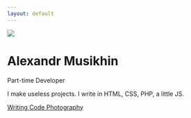 ```yaml
---
layout: default
---
```


<div class="row content">
    <div class="col-md-8 text-center">
        <img src="{% link assets/alexandr-musikhin-picture_min.png %}" class="img-fluid avatar">
        <h1>Alexandr Musikhin</h1>
        <p class="subtitle is-4">Part-time Developer</p>
        <p class="subtitle">I make useless projects. I write in HTML, CSS, PHP, a little JS.</p>
        <a class="btn btn-light btn-lg" href="https://medium.com/@tophackr">
            <i class="fas fa-pencil-alt"></i>
            Writing
        </a>
        <a class="btn btn-light btn-lg" href="https://github.com/tophackr">
            <i class="fab fa-github"></i>
            Code
        </a>
        <a class="btn btn-light btn-lg" href="https://instagram.com/tophackr/">
            <i class="fab fa-instagram"></i>
            Photography
        </a>
    </div>
</div>